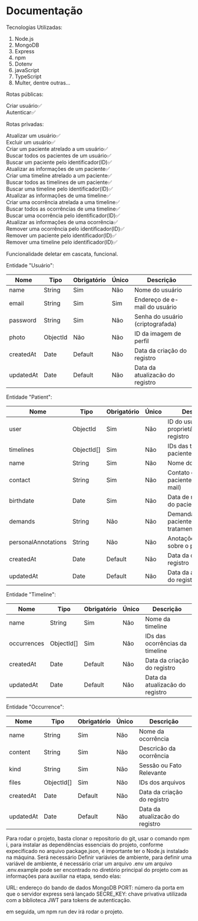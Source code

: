 ﻿# Documentação

Tecnologias Utilizadas:

1. Node.js
2. MongoDB
3. Express
4. npm
5. Dotenv
6. javaScript
7. TypeScript
8. Multer, dentre outras...

Rotas públicas:

Criar usuário:white_check_mark:<br />
Autenticar:white_check_mark:<br />

Rotas privadas:

Atualizar um usuário:white_check_mark:<br />
Excluir um usuário:white_check_mark:<br />
Criar um paciente atrelado a um usuário:white_check_mark:<br />
Buscar todos os pacientes de um usuário:white_check_mark:<br />
Buscar um paciente pelo identificador(ID):white_check_mark:<br />
Atualizar as informações de um paciente:white_check_mark:<br />
Criar uma timeline atrelado a um paciente:white_check_mark:<br />
Buscar todos as timelines de um paciente:white_check_mark:<br />
Buscar uma timeline pelo identificador(ID):white_check_mark:<br />
Atualizar as informações de uma timeline:white_check_mark:<br />
Criar uma ocorrência atrelada a uma timeline:white_check_mark:<br />
Buscar todos as ocorrências de uma timeline:white_check_mark:<br />
Buscar uma ocorrência pelo identificador(ID):white_check_mark:<br />
Atualizar as informações de uma ocorrência:white_check_mark:<br />
Remover uma ocorrência pelo identificador(ID):white_check_mark:<br />
Remover um paciente pelo identificador(ID):white_check_mark:<br />
Remover uma timeline pelo identificador(ID):white_check_mark:<br />

Funcionalidade deletar em cascata, funcional.

Entidade "Usuário":

Nome | Tipo |	Obrigatório |	Único |	Descrição
| --- | --- | --- | --- | --- |
name	| String |	Sim	| Não |	Nome  do  usuário
email |	String |	Sim |	Sim |	Endereço de e-mail do  usuário
password |	String |	Sim |	Não |	Senha do usuário (criptografada)
photo |	ObjectId |	Não |	Não |	ID da imagem de perfil
createdAt |	Date |	Default |	Não |	Data da criação do registro
updatedAt |	Date |	Default |	Não |	Data da atualizacão do registro

Entidade "Patient":

Nome |	Tipo |	Obrigatório |	Único |	Descrição
| --- | --- | --- | --- | --- |
user |	ObjectId |	Sim |	Não |	ID do usuário proprietário do registro
timelines |	ObjectId[] |	Sim |	Não |	IDs das timelines do paciente
name |	String |	Sim |	Não |	Nome  do paciente
contact |	String |	Sim |	Não |	Contato do paciente(TelefoneE-mail)
birthdate |	Date |	Sim |	Não |	Data de nascimento do paciente
demands |	String |	Não |	Não |	Demandas do paciente para tratamento
personalAnnotations |	String |	Não |	Não |	Anotações pessoais sobre o paciente
createdAt |	Date |	Default |	Não |	Data da criação do registro
updatedAt |	Date |	Default |	Não |	Data da atualizacão do registro

Entidade "Timeline":

Nome |	Tipo |	Obrigatório |	Único |	Descrição
| --- | --- | --- | --- | --- |
name |	String |	Sim |	Não |	Nome da timeline
occurrences |	ObjectId[] |	Sim |	Não |	IDs das ocorrências da timeline
createdAt |	Date |	Default |	Não |	Data da criação do registro
updatedAt |	Date |	Default |	Não |	Data da atualizacão do registro

Entidade "Occurrence":

Nome |	Tipo |	Obrigatório |	Único |	Descrição
| --- | --- | --- | --- | --- |
name |	String |	Sim |	Não |	Nome da ocorrência
content |	String |	Sim |	Não |	Descricão da ocorrência
kind |	String |	Sim |	Não |	Sessão ou Fato Relevante
files |	ObjectId[] |	Sim |	Não |	IDs dos arquivos
createdAt |	Date |	Default |	Não |	Data da criação do registro
updatedAt |	Date |	Default |	Não |	Data da atualizacão do registro


Para rodar o projeto, basta clonar o repositorio do git, usar o comando npm i, para instalar as dependências essenciais do projeto, conforme expecificado no arquivo package.json, é importante ter o Node.js instalado na máquina.
Será necessário Definir variávies de ambiente, para definir uma variável de ambiente, é necessário criar um arquivo .env um arquivo .env.example pode ser encontrado no diretório principal do projeto com as informações para auxiliar na etapa, sendo elas:

URL: endereço do bando de dados MongoDB
PORT: número da porta em que o servidor express será lançado
SECRE_KEY: chave privativa utilizada com a biblioteca JWT para tokens de autenticação.

em seguida, um npm run dev irá rodar o projeto.



